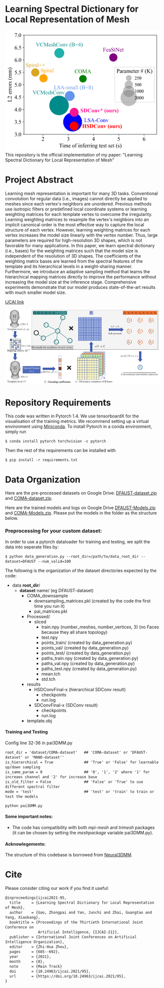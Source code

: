 

# Learning Spectral Dictionary for Local Representation of Mesh
![Results](images/complexity1.png "Results")
This repository is the official implementation of my paper: "Learning Spectral Dictionary for Local Representation of Mesh"
# Project Abstract 
Learning mesh representation is important for many 3D tasks. Conventional convolution for regular data (i.e., images) cannot directly be applied to meshes since each vertex's neighbors are unordered. Previous methods use isotropic filters or predefined local coordinate systems or learning weighting matrices for each template vertex to overcome the irregularity. Learning weighting matrices to resample the vertex's neighbors into an implicit canonical order is the most effective way to capture the local structure of each vertex. However, learning weighting matrices for each vertex increases the model size linearly with the vertex number. Thus, large parameters are required for high-resolution 3D shapes, which is not favorable for many applications. In this paper, we learn spectral dictionary (i.e., bases) for the weighting matrices such that the model size is independent of the resolution of 3D shapes. The coefficients of the weighting matrix bases are learned from the spectral features of the template and its hierarchical levels in a weight-sharing manner. Furthermore, we introduce an adaptive sampling method that learns the hierarchical mapping matrices directly to improve the performance without increasing the model size at the inference stage. Comprehensive experiments demonstrate that our model produces state-of-the-art results with much smaller model size.

[IJCAI link](https://www.ijcai.org/proceedings/2021/95)

![Pai-Conv](images/pai-gcn.png "Pai-Conv operation")


# Repository Requirements

This code was written in Pytorch 1.4. We use tensorboardX for the visualisation of the training metrics. We recommend setting up a virtual environment using [Miniconda](https://docs.conda.io/en/latest/miniconda.html). To install Pytorch in a conda environment, simply run 

```
$ conda install pytorch torchvision -c pytorch
```

Then the rest of the requirements can be installed with 

```
$ pip install -r requirements.txt
```


# Data Organization

Here are the pre-processed datasets on Google Drive: [DFAUST-dataset.zip](https://drive.google.com/file/d/14UZq9JkDqjLLBiqHkSoIBZpkW6PQ_Xbi/view?usp=sharing) and [COMA-dataset.zip](https://drive.google.com/file/d/1LNhYee-h5_m1RVzguZvT2oPUsJAK28ac/view?usp=sharing). 

Here are the trained models and logs on Google Drive [DFAUST-Models.zip](https://drive.google.com/file/d/1Eq93ZX0uewJZBHuPdNeFmgCm5dl7WjLm/view?usp=sharing) and [COMA-Models.zip](https://drive.google.com/file/d/185hIebXxBDvDezteXDzXfZCdQRODo_Ck/view?usp=sharing). Please put the models in the folder as the structure below. 

### Preprocessing for your custom dataset:

In order to use a pytorch dataloader for training and testing, we split the data into seperate files by:

```
$ python data_generation.py --root_dir=/path/to/data_root_dir --dataset=DFAUST --num_valid=100
```

The following is the organization of the dataset directories expected by the code:


* data **root_dir**/
  * **dataset** name/ (eg DFAUST-dataset)
    * COMA_downsample
      * downsampling_matrices.pkl (created by the code the first time you run it)
      * pai_matrices.pkl
    * Processed/
      * sliced
        * train.npy (number_meshes, number_vertices, 3) (no Faces because they all share topology)
        * test.npy 
        * points_train/ (created by data_generation.py)
        * points_val/ (created by data_generation.py)
        * points_test/ (created by data_generation.py)
        * paths_train.npy (created by data_generation.py)
        * paths_val.npy (created by data_generation.py)
        * paths_test.npy (created by data_generation.py)
        * mean.tch
        * std.tch
    * results
      * HSDConvFinal-x (hierarchical SDConv result)
        * checkpoints
        * run.log
      * SDConvFinal-x (SDConv result)
        * checkpoints
        * run.log
    * template.obj




#### Training and Testing
Config line 32-36 in pai3DMM.py
```
root_dir = 'dataset/COMA-dataset'   ## 'COMA-dataset' or 'DFAUST-dataset' or 'MANO-dataset''
is_hierarchical = True              ## 'True' or 'False' for learnable up/down sampling
is_same_param = 0                   ## '0', '1', '2' where '1' for increaes channel and '2' for increase base 
is_old_filter = False               ## 'False' or 'True' to use different spectral filter
mode = 'test'                       ## 'test' or 'train' to train or test the models
```
```
python pai3DMM.py
```

#### Some important notes:
* The code has compatibility with both _mpi-mesh_ and _trimesh_ packages (it can be chosen by setting the _meshpackage_ variable pai3DMM.py).




#### Acknowlegements:

The structure of this codebase is borrowed from [Neural3DMM](https://github.com/gbouritsas/Neural3DMM).

# Cite

Please consider citing our work if you find it useful:

```
@inproceedings{ijcai2021-95,
  title     = {Learning Spectral Dictionary for Local Representation of Mesh},
  author    = {Gao, Zhongpai and Yan, Junchi and Zhai, Guangtao and Yang, Xiaokang},
  booktitle = {Proceedings of the Thirtieth International Joint Conference on
               Artificial Intelligence, {IJCAI-21}},
  publisher = {International Joint Conferences on Artificial Intelligence Organization},
  editor    = {Zhi-Hua Zhou},
  pages     = {685--692},
  year      = {2021},
  month     = {8},
  note      = {Main Track}
  doi       = {10.24963/ijcai.2021/95},
  url       = {https://doi.org/10.24963/ijcai.2021/95},
}
```